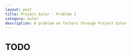 ```yaml
---
layout: post
title: Project Euler - Problem 1
category: euler
description: A problem on factors through Project Euler
---
```


# TODO
